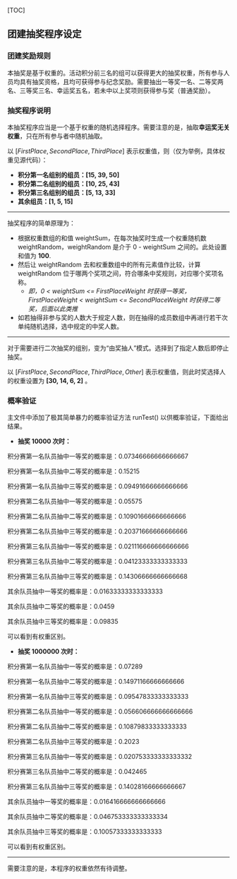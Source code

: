 [TOC]

## 团建抽奖程序设定

### 团建奖励规则

本抽奖是基于权重的。活动积分前三名的组可以获得更大的抽奖权重，所有参与人员均具有抽奖资格，且均可获得参与纪念奖励。需要抽出一等奖一名、二等奖两名、三等奖三名、幸运奖五名，若未中以上奖项则获得参与奖（普通奖励）。

### 抽奖程序说明

本抽奖程序应当是一个基于权重的随机选择程序。需要注意的是，抽取**幸运奖无关权重**，只在所有参与者中随机抽取。

以 $[FirstPlace, SecondPlace, ThirdPlace]$ 表示权重值，则（仅为举例，具体权重见源代码）：

- **积分第一名组别的组员：[15, 39, 50]**
- **积分第二名组别的组员：[10, 25, 43]**
- **积分第三名组别的组员：[5, 13, 33]**
- **其余组员：[1, 5, 15]**

---

抽奖程序的简单原理为：

- 根据权重数组的和值 weightSum，在每次抽奖时生成一个权重随机数 weightRandom，weightRandom 是介于 0 - weightSum 之间的。此处设置和值为 **100**.
- 然后让 weightRandom 去和权重数组中的所有元素值作比较，计算 weightRandom 位于哪两个奖项之间，符合哪条中奖规则，对应哪个奖项名称。
    - *即，0 < weightSum <= FirstPlaceWeight 时获得一等奖，FirstPlaceWeight < weightSum <= SecondPlaceWeight 时获得二等奖，后面以此类推*
- 如若抽得非参与奖的人数大于规定人数，则在抽得的成员数组中再进行若干次单纯随机选择，选中规定的中奖人数。

---

对于需要进行二次抽奖的组别，变为“由奖抽人”模式。选择到了指定人数后即停止抽奖。

以 $[FirstPlace, SecondPlace, ThirdPlace, Other]$ 表示权重值，则此时奖选择人的权重设置为 **[30, 14, 6, 2]** 。

### 概率验证

主文件中添加了极其简单暴力的概率验证方法 runTest() 以供概率验证，下面给出结果。

- **抽奖 10000 次时：**

积分赛第一名队员抽中一等奖的概率是：0.07346666666666667

积分赛第一名队员抽中二等奖的概率是：0.15215

积分赛第一名队员抽中三等奖的概率是：0.09491666666666666


积分赛第二名队员抽中一等奖的概率是：0.05575

积分赛第二名队员抽中二等奖的概率是：0.10901666666666666

积分赛第二名队员抽中三等奖的概率是：0.20371666666666666


积分赛第三名队员抽中一等奖的概率是：0.021116666666666666

积分赛第三名队员抽中二等奖的概率是：0.04123333333333333

积分赛第三名队员抽中三等奖的概率是：0.14306666666666668


其余队员抽中一等奖的概率是：0.01633333333333333

其余队员抽中二等奖的概率是：0.0459

其余队员抽中三等奖的概率是：0.09835


可以看到有权重区别。

- **抽奖 1000000 次时：**

积分赛第一名队员抽中一等奖的概率是：0.07289

积分赛第一名队员抽中二等奖的概率是：0.14971166666666666

积分赛第一名队员抽中三等奖的概率是：0.09547833333333333


积分赛第二名队员抽中一等奖的概率是：0.056606666666666666

积分赛第二名队员抽中二等奖的概率是：0.10879833333333333

积分赛第二名队员抽中三等奖的概率是：0.2023


积分赛第三名队员抽中一等奖的概率是：0.020753333333333332

积分赛第三名队员抽中二等奖的概率是：0.042465

积分赛第三名队员抽中三等奖的概率是：0.14028166666666667


其余队员抽中一等奖的概率是：0.016416666666666666

其余队员抽中二等奖的概率是：0.046753333333333334

其余队员抽中三等奖的概率是：0.10057333333333333


可以看到有权重区别。

---

需要注意的是，本程序的权重依然有待调整。
